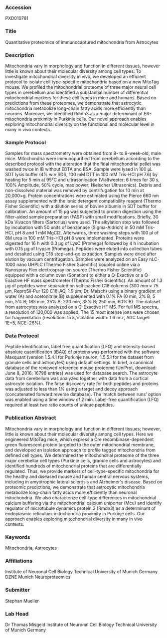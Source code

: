 ### Accession
PXD010781

### Title
Quantitative proteomics of immunocaptured mitochondria from Astrocytes

### Description
Mitochondria vary in morphology and function in different tissues, however little is known about their molecular diversity among cell types. To investigate mitochondrial diversity in vivo, we developed an efficient protocol to isolate cell type-specific mitochondria based on a new MitoTag mouse. We profiled the mitochondrial proteome of three major neural cell types in cerebellum and identified a substantial number of differential mitochondrial markers for these cell types in mice and humans. Based on predictions from these proteomes, we demonstrate that astrocytic mitochondria metabolize long-chain fatty acids more efficiently than neurons. Moreover, we identified Rmdn3 as a major determinant of ER-mitochondria proximity in Purkinje cells. Our novel approach enables exploring mitochondrial diversity on the functional and molecular level in many in vivo contexts.

### Sample Protocol
Samples for mass spectrometry were obtained from 8- to 9-week-old, male mice. Mitochondria were immunopurified from cerebellum according to the described protocol with the alteration that the final mitochondrial pellet was washed twice in IB without EDTA and BSA. Sample were lysed in 100 µL SDT lysis buffer (4% w:v SDS, 100 mM DTT in 100 mM Tris-HCl pH 7.6) by heating for 5 min at 95°C and ultrasonication (Vialtweeter: 6 times for 30 s, 100% Amplitude, 50% cycle, max power; Hielscher Ultrasonics). Debris and non-dissolved material was removed by centrifugation for 10 min at 20,000×g. Protein concentrations were estimated using the Pierce 660 nm assay supplemented with the ionic detergent compatibility reagent (Thermo Fisher Scientific) with a dilution series of bovine albumin in SDT buffer for calibration. An amount of 15 µg was subjected to protein digestion using the filter-aided sample preparation (FASP) with small modifications. Briefly, 30 kDa Vivacon filters (Sartorius) were used. The alkylation step was followed by incubation with 50 units of benzonase (Sigma-Aldrich) in 50 mM Tris-HCl, pH 8 and 1 mM MgCl2. Afterwards, three washing steps with 100 µl of 8M urea in 100 mM Tris-HCl pH 8 were implemented. Proteins were digested for 16 h with 0.3 µg of LysC (Promega) followed by 4 h incubation with 0.15 µg of trypsin (Promega). Peptides were eluted into collection tubes and desalted using C18 stop-and-go extraction. Samples were dried after elution by vacuum centrifugation. Samples were analyzed on an Easy nLC-1000 nano UHPLC (Thermo Fisher Scientific) coupled online via a Nanospray Flex electrospray ion source (Thermo Fisher Scientific) equipped with a column oven (Sonation) to either a Q-Exactive or a Q-Exactive HF mass spectrometer (Thermo Fisher Scientific). An amount of 1.3 µg of peptides were separated on self-packed C18 columns (300 mm × 75 µm, ReproSil-Pur 120 C18-AQ, 1.9 µm; Dr. Maisch) using a binary gradient of water (A) and acetonitrile (B) supplemented with 0.1% FA (0 min, 2% B; 5 min, 5% B; 185 min, 25% B; 230 min, 35% B; 250 min, 60% B). The dataset from astrocytes was analyzed on a Q-Exactive HF MS. For full MS spectra, a resolution of 120,000 was applied. The 15 most intense ions were chosen for fragmentation (resolution: 15 k, isolation width: 1.6 m:z, AGC target: 1E+5, NCE: 26%).

### Data Protocol
Peptide identification, label free quantification (LFQ) and intensity-based absolute quantification (iBAQ) of proteins was performed with the software Maxquant (version 1.5.4.1 for Purkinje neuron; 1.5.5.1 for the dataset from granule cells and astrocytes) using default settings. In brief, a canonical database of the reviewed reference mouse proteome (UniProt, download: June 8, 2016; 16798 entries) was used for database search. The astrocyte data from cerebellum was analyzed together with data from a cortical astrocyte isolation. The false discovery rate for both peptides and proteins was adjusted to less than 1% using a target and decoy approach (concatenated forward:reverse database). The ‘match between runs’ option was enabled using a time window of 2 min. Label-free quantification (LFQ) required at least two ratio counts of unique peptides.

### Publication Abstract
Mitochondria vary in morphology and function in different tissues; however, little is known about their molecular diversity among cell types. Here we engineered MitoTag mice, which express a Cre recombinase-dependent green fluorescent protein targeted to the outer mitochondrial membrane, and developed an isolation approach to profile tagged mitochondria from defined cell types. We determined the mitochondrial proteome of the three major cerebellar cell types (Purkinje cells, granule cells and astrocytes) and identified hundreds of mitochondrial proteins that are differentially regulated. Thus, we provide markers of cell-type-specific mitochondria for the healthy and diseased mouse and human central nervous systems, including in amyotrophic lateral sclerosis and Alzheimer's disease. Based on proteomic predictions, we demonstrate that astrocytic mitochondria metabolize long-chain fatty acids more efficiently than neuronal mitochondria. We also characterize cell-type differences in mitochondrial calcium buffering via the mitochondrial calcium uniporter (Mcu) and identify regulator of microtubule dynamics protein 3 (Rmdn3) as a determinant of endoplasmic reticulum-mitochondria proximity in Purkinje cells. Our approach enables exploring mitochondrial diversity in many in vivo contexts.

### Keywords
Mitochondria, Astrocytes

### Affiliations
Institute of Neuronal Cell Biology Technical University of Munich Germany
DZNE Munich Neuroproteomics

### Submitter
Stephan Mueller

### Lab Head
Dr Thomas Misgeld
Institute of Neuronal Cell Biology Technical University of Munich Germany


